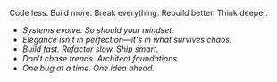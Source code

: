 
Code less. Build more. Break everything. Rebuild better. Think deeper.


* _Systems evolve. So should your mindset._  
* _Elegance isn’t in perfection—it's in what survives chaos._  
* _Build fast. Refactor slow. Ship smart._  
* _Don’t chase trends. Architect foundations._  
* _One bug at a time. One idea ahead._  
